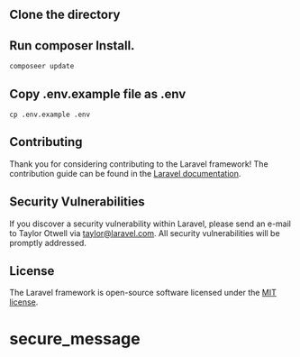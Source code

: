 
## Clone the directory

## Run composer Install.
``composeer update``


## Copy .env.example file as .env

``cp .env.example .env``


## Contributing
Thank you for considering contributing to the Laravel framework! The contribution guide can be found in the [Laravel documentation](https://laravel.com/docs/contributions).

## Security Vulnerabilities
If you discover a security vulnerability within Laravel, please send an e-mail to Taylor Otwell via [taylor@laravel.com](mailto:taylor@laravel.com). All security vulnerabilities will be promptly addressed.

## License
The Laravel framework is open-source software licensed under the [MIT license](https://opensource.org/licenses/MIT).
# secure_message
